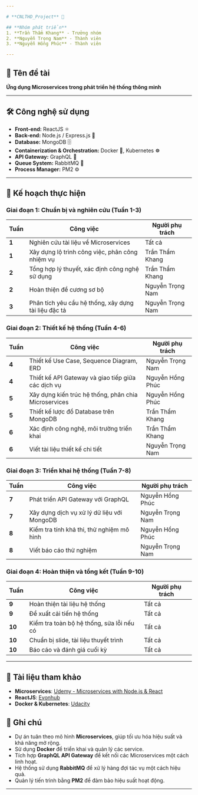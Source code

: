 ```yaml
---

# **CNLTHD_Project** 🚀  

## **Nhóm phát triển**  
1. **Trần Thẩm Khang** - Trưởng nhóm  
2. **Nguyễn Trọng Nam** - Thành viên  
3. **Nguyễn Hồng Phúc** - Thành viên  

---
```


## 📌 **Tên đề tài**  
**Ứng dụng Microservices trong phát triển hệ thống thông minh**  

---

## 🛠 **Công nghệ sử dụng**  
- **Front-end:** ReactJS ⚛️  
- **Back-end:** Node.js / Express.js 🚀  
- **Database:** MongoDB 🗄  
- **Containerization & Orchestration:** Docker 🐳, Kubernetes ☸️  
- **API Gateway:** GraphQL 🔗  
- **Queue System:** RabbitMQ 📩  
- **Process Manager:** PM2 ⚙️  

---

## 📅 **Kế hoạch thực hiện**  

### **Giai đoạn 1: Chuẩn bị và nghiên cứu (Tuần 1-3)**  
| **Tuần** | **Công việc** | **Người phụ trách** |
|------|---------------------------------------------|------------------|
| **1** | Nghiên cứu tài liệu về Microservices | Tất cả |
| **1** | Xây dựng lộ trình công việc, phân công nhiệm vụ | Trần Thẩm Khang |
| **2** | Tổng hợp lý thuyết, xác định công nghệ sử dụng | Trần Thẩm Khang |
| **2** | Hoàn thiện đề cương sơ bộ | Nguyễn Trọng Nam |
| **3** | Phân tích yêu cầu hệ thống, xây dựng tài liệu đặc tả | Nguyễn Trọng Nam |

### **Giai đoạn 2: Thiết kế hệ thống (Tuần 4-6)**  
| **Tuần** | **Công việc** | **Người phụ trách** |
|------|---------------------------------------------|------------------|
| **4** | Thiết kế Use Case, Sequence Diagram, ERD | Nguyễn Trọng Nam |
| **4** | Thiết kế API Gateway và giao tiếp giữa các dịch vụ | Nguyễn Hồng Phúc |
| **5** | Xây dựng kiến trúc hệ thống, phân chia Microservices | Nguyễn Hồng Phúc |
| **5** | Thiết kế lược đồ Database trên MongoDB | Trần Thẩm Khang |
| **6** | Xác định công nghệ, môi trường triển khai | Trần Thẩm Khang |
| **6** | Viết tài liệu thiết kế chi tiết | Nguyễn Trọng Nam |

### **Giai đoạn 3: Triển khai hệ thống (Tuần 7-8)**  
| **Tuần** | **Công việc** | **Người phụ trách** |
|------|---------------------------------------------|------------------|
| **7** | Phát triển API Gateway với GraphQL | Nguyễn Hồng Phúc |
| **7** | Xây dựng dịch vụ xử lý dữ liệu với MongoDB | Nguyễn Trọng Nam |
| **8** | Kiểm tra tính khả thi, thử nghiệm mô hình | Nguyễn Hồng Phúc |
| **8** | Viết báo cáo thử nghiệm | Nguyễn Trọng Nam |

### **Giai đoạn 4: Hoàn thiện và tổng kết (Tuần 9-10)**  
| **Tuần** | **Công việc** | **Người phụ trách** |
|------|---------------------------------------------|------------------|
| **9** | Hoàn thiện tài liệu hệ thống | Tất cả |
| **9** | Đề xuất cải tiến hệ thống | Tất cả |
| **10** | Kiểm tra toàn bộ hệ thống, sửa lỗi nếu có | Tất cả |
| **10** | Chuẩn bị slide, tài liệu thuyết trình | Tất cả |
| **10** | Báo cáo và đánh giá cuối kỳ | Tất cả |

---

## 📢 **Tài liệu tham khảo**  
- **Microservices**: [Udemy - Microservices with Node.js & React](https://www.udemy.com/course/microservices-with-node-js-and-react/)  
- **ReactJS**: [Evonhub](https://evonhub.dev/)  
- **Docker & Kubernetes**: [Udacity](https://www.udacity.com/dashboard)  

## 📢 **Ghi chú**  
- Dự án tuân theo mô hình **Microservices**, giúp tối ưu hóa hiệu suất và khả năng mở rộng.  
- Sử dụng **Docker** để triển khai và quản lý các service.  
- Tích hợp **GraphQL API Gateway** để kết nối các Microservices một cách linh hoạt.  
- Hệ thống sử dụng **RabbitMQ** để xử lý hàng đợi tác vụ một cách hiệu quả.  
- Quản lý tiến trình bằng **PM2** để đảm bảo hiệu suất hoạt động.  

---

